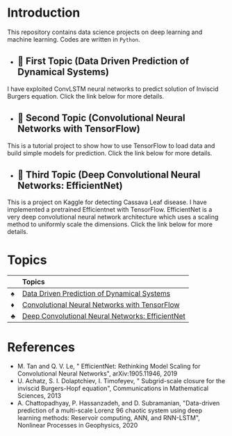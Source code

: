 
# Introduction

This repository contains data science projects on deep learning and machine learning. Codes are written in `Python`.  


- ## :green_book: First Topic (Data Driven Prediction of Dynamical Systems)

I have exploited ConvLSTM neural networks to predict solution of Inviscid Burgers equation. Click the link below for more details.


-  ## :orange_book: Second Topic (Convolutional Neural Networks with TensorFlow)

This is a tutorial project to show how to use TensorFlow to load data and build simple models for prediction. Click the link below for more details.

- ## :blue_book:  Third Topic (Deep Convolutional Neural Networks: EfficientNet)

This is a project on Kaggle for detecting Cassava Leaf disease. I have implemented a pretrained Efficientnet with TensorFlow. EfficientNet is a very deep convolutional neural network architecture which uses a scaling method to uniformly scale the dimensions. Click the link below for more details.

# Topics    
||Topics|
|:-----|:--------|
|:spades:|[Data Driven Prediction of Dynamical Systems](https://github.com/mdaneshv/DataScience/blob/master/Deep%20Learning%20Project/README.md)|        
|:diamonds:|[Convolutional Neural Networks with TensorFlow](https://github.com/mdaneshv/DataScience/blob/master/Tensorflow/CNN.ipynb)|    
|:clubs:|[Deep Convolutional Neural Networks: EfficientNet](https://github.com/mdaneshv/DataScience/blob/master/Tensorflow/EDA%20%2B%20EfficientNet.ipynb)|     



# References
- M. Tan and Q. V. Le, " EfficientNet: Rethinking Model Scaling for Convolutional Neural Networks",  	arXiv:1905.11946, 2019
- U. Achatz, S. I. Dolaptchiev, I. Timofeyev, " Subgrid-scale closure for the inviscid Burgers-Hopf equation", Communications in Mathematical Sciences, 2013
- A. Chattopadhyay, P. Hassanzadeh, and D. Subramanian, "Data-driven prediction of a multi-scale Lorenz 96 chaotic system
using deep learning methods: Reservoir computing, ANN, and
RNN-LSTM", Nonlinear Processes in Geophysics, 2020
